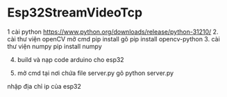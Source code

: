# Esp32StreamVideoTcp
1 cài python 
https://www.python.org/downloads/release/python-31210/
2. cài thư viện openCV 
 mở cmd pip install gõ pip install opencv-python
3. cài thư viện numpy 
pip install numpy

4. build và nạp code arduino cho esp32 

5. mở cmd tại nơi chứa file server.py 
 gõ python server.py

 nhập địa chỉ ip của esp32
